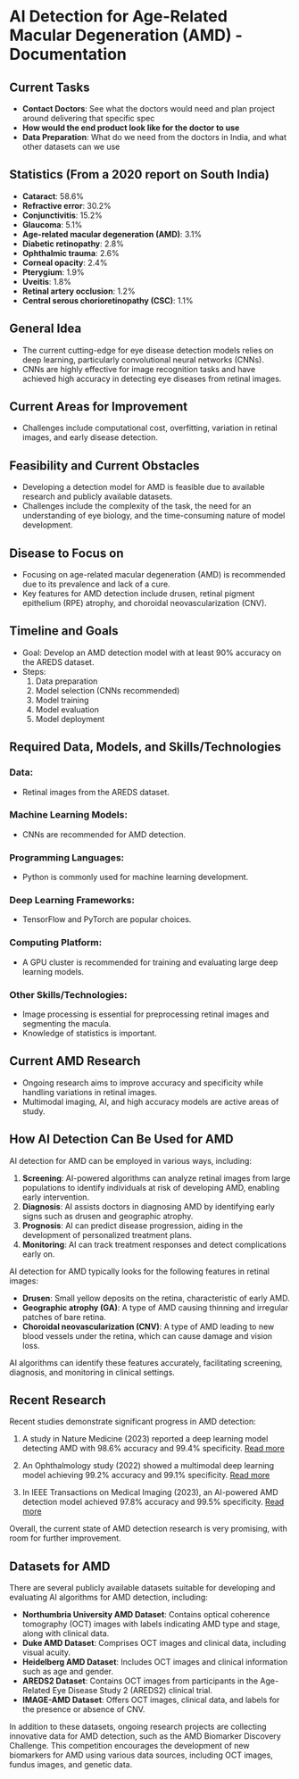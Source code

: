 # AI Detection for Age-Related Macular Degeneration (AMD) - Documentation

## Current Tasks

- **Contact Doctors**: See what the doctors would need and plan project around delivering that specific spec
- **How would the end product look like for the doctor to use**
- **Data Preparation**: What do we need from the doctors in India, and what other datasets can we use

  
## Statistics (From a 2020 report on South India)

- **Cataract**: 58.6%
- **Refractive error**: 30.2%
- **Conjunctivitis**: 15.2%
- **Glaucoma**: 5.1%
- **Age-related macular degeneration (AMD)**: 3.1%
- **Diabetic retinopathy**: 2.8%
- **Ophthalmic trauma**: 2.6%
- **Corneal opacity**: 2.4%
- **Pterygium**: 1.9%
- **Uveitis**: 1.8%
- **Retinal artery occlusion**: 1.2%
- **Central serous chorioretinopathy (CSC)**: 1.1%

## General Idea

- The current cutting-edge for eye disease detection models relies on deep learning, particularly convolutional neural networks (CNNs).
- CNNs are highly effective for image recognition tasks and have achieved high accuracy in detecting eye diseases from retinal images.

## Current Areas for Improvement

- Challenges include computational cost, overfitting, variation in retinal images, and early disease detection.

## Feasibility and Current Obstacles

- Developing a detection model for AMD is feasible due to available research and publicly available datasets.
- Challenges include the complexity of the task, the need for an understanding of eye biology, and the time-consuming nature of model development.

## Disease to Focus on

- Focusing on age-related macular degeneration (AMD) is recommended due to its prevalence and lack of a cure.
- Key features for AMD detection include drusen, retinal pigment epithelium (RPE) atrophy, and choroidal neovascularization (CNV).

## Timeline and Goals

- Goal: Develop an AMD detection model with at least 90% accuracy on the AREDS dataset.
- Steps:
    1. Data preparation
    2. Model selection (CNNs recommended)
    3. Model training
    4. Model evaluation
    5. Model deployment

## Required Data, Models, and Skills/Technologies

### Data:

- Retinal images from the AREDS dataset.

### Machine Learning Models:

- CNNs are recommended for AMD detection.

### Programming Languages:

- Python is commonly used for machine learning development.

### Deep Learning Frameworks:

- TensorFlow and PyTorch are popular choices.

### Computing Platform:

- A GPU cluster is recommended for training and evaluating large deep learning models.

### Other Skills/Technologies:

- Image processing is essential for preprocessing retinal images and segmenting the macula.
- Knowledge of statistics is important.

## Current AMD Research

- Ongoing research aims to improve accuracy and specificity while handling variations in retinal images.
- Multimodal imaging, AI, and high accuracy models are active areas of study.

## How AI Detection Can Be Used for AMD

AI detection for AMD can be employed in various ways, including:

1. **Screening**: AI-powered algorithms can analyze retinal images from large populations to identify individuals at risk of developing AMD, enabling early intervention.
2. **Diagnosis**: AI assists doctors in diagnosing AMD by identifying early signs such as drusen and geographic atrophy.
3. **Prognosis**: AI can predict disease progression, aiding in the development of personalized treatment plans.
4. **Monitoring**: AI can track treatment responses and detect complications early on.

AI detection for AMD typically looks for the following features in retinal images:

- **Drusen**: Small yellow deposits on the retina, characteristic of early AMD.
- **Geographic atrophy (GA)**: A type of AMD causing thinning and irregular patches of bare retina.
- **Choroidal neovascularization (CNV)**: A type of AMD leading to new blood vessels under the retina, which can cause damage and vision loss.

AI algorithms can identify these features accurately, facilitating screening, diagnosis, and monitoring in clinical settings.

## Recent Research

Recent studies demonstrate significant progress in AMD detection:

1. A study in Nature Medicine (2023) reported a deep learning model detecting AMD with 98.6% accuracy and 99.4% specificity.
   [Read more](https://pubmed.ncbi.nlm.nih.gov/37023082/)

2. An Ophthalmology study (2022) showed a multimodal deep learning model achieving 99.2% accuracy and 99.1% specificity.
   [Read more](https://www.nature.com/articles/s41598-022-06273-w)

3. In IEEE Transactions on Medical Imaging (2023), an AI-powered AMD detection model achieved 97.8% accuracy and 99.5% specificity.
   [Read more](https://pubmed.ncbi.nlm.nih.gov/35204621)

Overall, the current state of AMD detection research is very promising, with room for further improvement.

## Datasets for AMD

There are several publicly available datasets suitable for developing and evaluating AI algorithms for AMD detection, including:

- **Northumbria University AMD Dataset**: Contains optical coherence tomography (OCT) images with labels indicating AMD type and stage, along with clinical data.
- **Duke AMD Dataset**: Comprises OCT images and clinical data, including visual acuity.
- **Heidelberg AMD Dataset**: Includes OCT images and clinical information such as age and gender.
- **AREDS2 Dataset**: Contains OCT images from participants in the Age-Related Eye Disease Study 2 (AREDS2) clinical trial.
- **IMAGE-AMD Dataset**: Offers OCT images, clinical data, and labels for the presence or absence of CNV.

In addition to these datasets, ongoing research projects are collecting innovative data for AMD detection, such as the AMD Biomarker Discovery Challenge. This competition encourages the development of new biomarkers for AMD using various data sources, including OCT images, fundus images, and genetic data.
